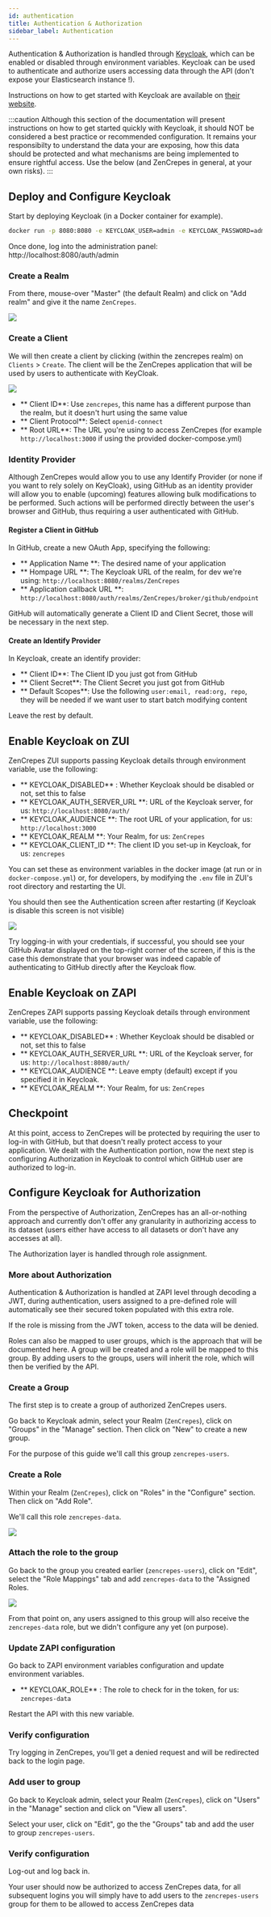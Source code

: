 ```yaml
---
id: authentication
title: Authentication & Authorization
sidebar_label: Authentication
---
```


Authentication & Authorization is handled through [Keycloak](https://www.keycloak.org/), which can be enabled or disabled through environment variables. Keycloak can be used to authenticate and authorize users accessing data through the API (don't expose your Elasticsearch instance !).

Instructions on how to get started with Keycloak are available on [their website](https://www.keycloak.org/getting-started/getting-started-docker).

:::caution
Although this section of the documentation will present instructions on how to get started quickly with Keycloak, it should NOT be considered a best practice or recommended configuration. It remains your responsibilty to understand the data your are exposing, how this data should be protected and what mechanisms are being implemented to ensure rightful access. Use the below (and ZenCrepes in general, at your own risks).
:::

## Deploy and Configure Keycloak

Start by deploying Keycloak (in a Docker container for example).

```bash
docker run -p 8080:8080 -e KEYCLOAK_USER=admin -e KEYCLOAK_PASSWORD=admin quay.io/keycloak/keycloak:latest
```

Once done, log into the administration panel: http://localhost:8080/auth/admin

### Create a Realm

From there, mouse-over "Master" (the default Realm) and click on "Add realm" and give it the name `ZenCrepes`.

![](/img/keycloak-create-realm-menu.png)

### Create a Client

We will then create a client by clicking (within the zencrepes realm) on `Clients` > `Create`. The client will be the ZenCrepes application that will be used by users to authenticate with KeyCloak.

![](/img/keycloak-add-client.png)

- ** Client ID**: Use `zencrepes`, this name has a different purpose than the realm, but it doesn't hurt using the same value
- ** Client Protocol**: Select `openid-connect`
- ** Root URL**: The URL you're using to access ZenCrepes (for example `http://localhost:3000` if using the provided docker-compose.yml)

### Identity Provider

Although ZenCrepes would allow you to use any Identify Provider (or none if you want to rely solely on KeyCloak), using GitHub as an identity provider will allow you to enable (upcoming) features allowing bulk modifications to be performed. Such actions will be performed directly between the user's browser and GitHub, thus requiring a user authenticated with GitHub.

#### Register a Client in GitHub

In GitHub, create a new OAuth App, specifying the following:

- ** Application Name **: The desired name of your application
- ** Hompage URL **: The Keycloak URL of the realm, for dev we're using: `http://localhost:8080/realms/ZenCrepes`
- ** Application callback URL **: `http://localhost:8080/auth/realms/ZenCrepes/broker/github/endpoint`

GitHub will automatically generate a Client ID and Client Secret, those will be necessary in the next step.

#### Create an Identify Provider

In Keycloak, create an identify provider:

- ** Client ID**: The Client ID you just got from GitHub
- ** Client Secret**: The Client Secret you just got from GitHub
- ** Default Scopes**: Use the following `user:email, read:org, repo`, they will be needed if we want user to start batch modifying content

Leave the rest by default.

## Enable Keycloak on ZUI

ZenCrepes ZUI supports passing Keycloak details through environment variable, use the following:

- ** KEYCLOAK_DISABLED** : Whether Keycloak should be disabled or not, set this to false
- ** KEYCLOAK_AUTH_SERVER_URL **: URL of the Keycloak server, for us: `http://localhost:8080/auth/`
- ** KEYCLOAK_AUDIENCE **: The root URL of your application, for us: `http://localhost:3000`
- ** KEYCLOAK_REALM **: Your Realm, for us: `ZenCrepes`
- ** KEYCLOAK_CLIENT_ID **: The client ID you set-up in Keycloak, for us: `zencrepes`

You can set these as environment variables in the docker image (at run or in `docker-compose.yml`) or, for developers, by modifying the `.env` file in ZUI's root directory and restarting the UI.

You should then see the Authentication screen after restarting (if Keycloak is disable this screen is not visible)

![](/img/zencrepes-zui-auth-screen.png)

Try logging-in with your credentials, if successful, you should see your GitHub Avatar displayed on the top-right corner of the screen, if this is the case this demonstrate that your browser was indeed capable of authenticating to GitHub directly after the Keycloak flow.

## Enable Keycloak on ZAPI

ZenCrepes ZAPI supports passing Keycloak details through environment variable, use the following:

- ** KEYCLOAK_DISABLED** : Whether Keycloak should be disabled or not, set this to false
- ** KEYCLOAK_AUTH_SERVER_URL **: URL of the Keycloak server, for us: `http://localhost:8080/auth/`
- ** KEYCLOAK_AUDIENCE **: Leave empty (default) except if you specified it in Keycloak.
- ** KEYCLOAK_REALM **: Your Realm, for us: `ZenCrepes`

## Checkpoint

At this point, access to ZenCrepes will be protected by requiring the user to log-in with GitHub, but that doesn't really protect access to your application. We dealt with the Authentication portion, now the next step is configuring Authorization in Keycloak to control which GitHub user are authorized to log-in.

## Configure Keycloak for Authorization

From the perspective of Authorization, ZenCrepes has an all-or-nothing approach and currently don't offer any granularity in authorizing access to its dataset (users either have access to all datasets or don't have any accesses at all).

The Authorization layer is handled through role assignment.

### More about Authorization

Authentication & Authorization is handled at ZAPI level through decoding a JWT, during authentication, users assigned to a pre-defined role will automatically see their secured token populated with this extra role.

If the role is missing from the JWT token, access to the data will be denied.

Roles can also be mapped to user groups, which is the approach that will be documented here. A group will be created and a role will be mapped to this group. By adding users to the groups, users will inherit the role, which will then be verified by the API.

### Create a Group

The first step is to create a group of authorized ZenCrepes users.

Go back to Keycloak admin, select your Realm (`ZenCrepes`), click on "Groups" in the "Manage" section. Then click on "New" to create a new group.

For the purpose of this guide we'll call this group `zencrepes-users`.

### Create a Role

Within your Realm (`ZenCrepes`), click on "Roles" in the "Configure" section. Then click on "Add Role".

We'll call this role `zencrepes-data`.

![](/img/keycloak-create-role.png)

### Attach the role to the group

Go back to the group you created earlier (`zencrepes-users`), click on "Edit", select the "Role Mappings" tab and add `zencrepes-data` to the "Assigned Roles.

![](/img/keycloak-group-role-mapping.png)

From that point on, any users assigned to this group will also receive the `zencrepes-data` role, but we didn't configure any yet (on purpose).

### Update ZAPI configuration

Go back to ZAPI environment variables configuration and update environment variables.

- ** KEYCLOAK_ROLE** : The role to check for in the token, for us: `zencrepes-data`

Restart the API with this new variable.

### Verify configuration

Try logging in ZenCrepes, you'll get a denied request and will be redirected back to the login page.

### Add user to group

Go back to Keycloak admin, select your Realm (`ZenCrepes`), click on "Users" in the "Manage" section and click on "View all users".

Select your user, click on "Edit", go the the "Groups" tab and add the user to group `zencrepes-users`.

### Verify configuration

Log-out and log back in.

Your user should now be authorized to access ZenCrepes data, for all subsequent logins you will simply have to add users to the `zencrepes-users` group for them to be allowed to access ZenCrepes data
